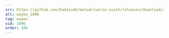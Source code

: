 ```yaml
---
src: https://github.com/Dadaism6/metadriverse-asset/releases/download/assetsv1.0.3/waymo_1096.mp4
alt: waymo_1096
tag: waymo
vid: 1096
order: 106
---
```

